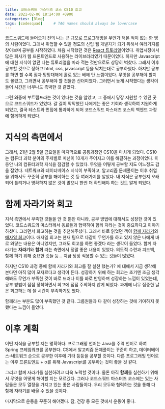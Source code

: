 ```yaml
---
title: 코드스쿼드 마스터즈 코스 CS10 회고
date: 2021-02-06 18:24:00 +0900
categories: [Blog]
tags: [codesquad]     # TAG names should always be lowercase
---
```


코드스쿼드에 들어오기 전의 나는 큰 규모로 프로그래밍을 무언가 해본 적이 없는 한 명의 사람이었다. 그래서 취업할 수 있을 정도의 신입 웹 개발자가 되기 위해서 여러가지를 찾아보며 공부를 시작하였다. 처음 시작했던 것은 [React 튜토리얼](https://github.com/PizzaCola-K/react-tutorial)이었다. 취업시장에서 많은 회사가 웹 프론트엔드로 사용하는 라이브러리였기 때문이었다. 하지만 Javascript에 대한 지식이 없던 나는 튜토리얼을 따라 적는 것만으로도 상당히 벅찼다. 그래서 이후 공부할 것으로 정하고 html, css, javascript 등을 닥치는대로 공부하였다. 하지만 공부를 하면 할 수록 점차 망망대해에 홀로 있는 배에 탄 느낌이었다. 무엇을 공부해야 할지도 몰랐고, 그러면서 공부해야 할 것들은 산더미였다. 그러면서 늦게 시작했다는 생각이 들어 시간은 너무나도 촉박한 것 같았다.

그런 와중에 부트캠프라는 것이 있다는 것을 알았고, 그 중에서 당장 지원할 수 있던 곳으로 코드스쿼드가 있었다. 갈 길이 막막했던 나에게는 좋은 기회라 생각하여 지원하게 되었고, 결국 테스트와 면접에 통과하게 되어 코드스쿼드 마스터즈 코스의 백엔드 과정에 함께하게 되었다.

# 지식의 측면에서

그래서, 21년 2월 5일 금요일을 마지막으로 공통과정인 CS10을 마치게 되었다. CS10는 컴퓨터 과학 분야의 주제별로 미션이 10개가 주어지고 이를 해결하는 과정이었다. 이 동안 나의 컴퓨터과학 지식을 점검할 수 있었다. 무엇을 어떻게 공부할 지도 어느정도 감을 잡았다. 네트워크와 데이터베이스 지식이 부족하고, 알고리즘 문제풀이는 이후 취업을 위해서도 꾸준히 공부를 해야하는 것 등 여러가지를 알았다. 내 지식은 공부한지 오래 되어 틀리거나 명확하지 않은 것이 많으니 한번 더 확인해야 하는 것도 알게 되었다.

# 함께 자라기와 회고

지식 측면에서 부족한 것들을 안 것 뿐만 아니라, 공부 방법에 대해서도 성장한 것이 있었다. 코드스쿼드의 마스터께서 동료들과 협력하여 함께 자라는 것이 중요하다고 이야기 하셨다. 그러면서 회고하는 것을 추천해주셨다. 그래서 바로 읽었던 책이 [함께 자라기](http://www.yes24.com/Product/Goods/67350256)와 [애자일 회고](http://www.yes24.com/Product/Goods/2813260)이다. 애자일 회고는 현재 팀으로 다같이 무언가를 하고 있지 않은 나에게 바로 와닿는 내용은 아니었지만, 그래도 회고를 하면 좋겠다 라는 생각이 들었다. 함께 자라기는 **자라기**와 **함께** 라는 측면에서 정말 좋은 내용이 있었다. 의도적 수련과 피드백, 함께 하기 위해 중요한 것들 등... 지금 당장 적용할 수 있는 것들이 많았다.

하지만 CS10 과정 중에 함께 자라기와 회고를 잘 실천 했는가? 에 대해서 지금 생각해본다면 아직 많이 모자르다고 생각이 든다. 성장하기 위해 하는 회고는 초기엔 조금 생각해봐도 무언가 부족한 것이 바로 드러나 이를 바로 반영하며 성장하는 느낌이 있었는데, 공부 방법이 점점 정착하면서 회고에 점점 주의하지 않게 되었다. 과제에 너무 집중한 날은 회고하는 데 쓸 시간이 부족하기도 했다.

함께라는 부분도 많이 부족했던 것 같다. 그룹원들과 다 같이 성장하는 것에 기여하지 못 했다는 느낌이 들었다.

# 이후 계획

어떤 지식을 공부할 지는 명확하다. 프로그래밍 언어는 Java를 주력 언어로 하여 Spring 프레임워크를 공부한다. CS에서 알고리즘 문제풀이는 꾸준히 하고, 데이터베이스-네트워크 순으로 공부한 이후에 기타 등등을 공부할 것이다. 다른 프로그래밍 언어로는 이후 프론트엔트 + α를 위해 Javascript를 공부하는 것이 좋을 것 같다.

그리고 함께 자라기를 실천하려고 더욱 노력할 것이다. 물론 아직 **함께**를 실천하기 위해서 무엇을 어떻게 해야할 지는 모르겠다. 그러나 코드스쿼드 마스터즈 코스에는 있는 사람들은 모두 열정을 가지고 있는 좋은 사람들이다. 우리 모두와 협력하는 것을 통해 다 함께 자라기를 배울 수 있을 것이다.

마지막으로 운동을 꾸준히 해야겠다. 잠, 건강 등 모든 것에서 운동이 좋다.